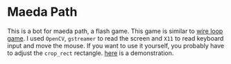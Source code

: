 # Maeda Path

This is a bot for maeda path, a flash game. 
This game is similar to [wire loop game](https://en.wikipedia.org/wiki/Wire_loop_game). 
I used `OpenCV`, `gstreamer` to read the screen and `X11` to read keyboard input and move the mouse. 
If you want to use it yourself, you probably have to adjust the `crop_rect` rectangle. 
[here](https://www.youtube.com/watch?v=011XWQINEY8) is a demonstration.
